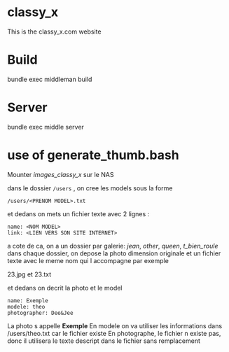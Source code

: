 # classy_x

This is the classy_x.com website

Build
=====

bundle exec middleman build

Server
======

bundle exec middle server

use of generate_thumb.bash
==========================

Mounter *images_classy_x* sur le NAS

dans le dossier `/users` , on cree les models sous la forme
```
/users/<PRENOM MODEL>.txt
```

et dedans on mets un fichier texte avec 2 lignes :
```
name: <NOM MODEL>
link: <LIEN VERS SON SITE INTERNET>
```

a cote de ca, on a un dossier par galerie: *jean*, *other*, *queen*, *t_bien_roule*
dans chaque dossier, on depose la photo dimension originale et un fichier texte avec le meme nom qui l accompagne
par exemple

23.jpg et 23.txt

et dedans on decrit la photo et le model

```
name: Exemple
modele: theo
photographer: Dee&Jee
```

La photo s appelle **Exemple**
En modele on va utiliser les informations dans /users/theo.txt car le fichier existe
En photographe, le fichier n existe pas, donc il utilisera le texte descript dans le fichier sans remplacement
